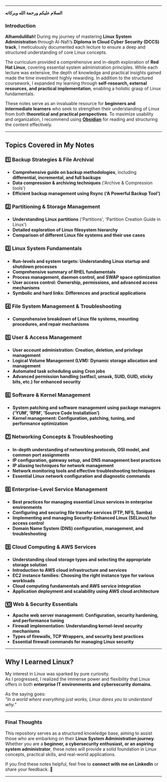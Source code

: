___

**السلام عليكم ورحمة الله وبركاته**

### **Introduction**  

**Alhamdulillah!** During my journey of mastering **Linux System Administration** through Al-Nafi’s **Diploma in Cloud Cyber Security (DCCS) track**, I meticulously documented each lecture to ensure a deep and structured understanding of core Linux concepts.  

The curriculum provided a comprehensive and in-depth exploration of **Red Hat Linux**, covering essential system administration principles. While each lecture was extensive, the depth of knowledge and practical insights gained made the time investment highly rewarding. In addition to the structured coursework, I expanded my learning through **self-research, external resources, and practical implementation**, enabling a holistic grasp of Linux fundamentals.  

These notes serve as an invaluable resource for **beginners and intermediate learners** who seek to strengthen their understanding of Linux from both **theoretical and practical perspectives**. To maximize usability and organization, I recommend using **[Obsidian](https://obsidian.md/download)** for reading and structuring the content effectively.  

___ 

## **Topics Covered in My Notes**  

### **1️⃣ Backup Strategies & File Archival**  
- **Comprehensive guide on backup methodologies**, including **differential, incremental, and full backups**  
- **Data compression & archiving techniques** ('Archive & Compression tools')  
- **Efficient backup management using Rsync (‘A Powerful Backup Tool’)**  

### **2️⃣ Partitioning & Storage Management**  
- **Understanding Linux partitions** ('Partitions', 'Partition Creation Guide in Linux')  
- **Detailed exploration of Linux filesystem hierarchy**  
- **Comparison of different Linux file systems and their use cases**  

### **3️⃣ Linux System Fundamentals**  
- **Run-levels and system targets: Understanding Linux startup and shutdown processes**  
- **Comprehensive summary of RHEL fundamentals**  
- **Process management, daemon control, and SWAP space optimization**  
- **User access control: Ownership, permissions, and advanced access mechanisms**  
- **Symbolic and hard links: Differences and practical applications**  

### **4️⃣ File System Management & Troubleshooting**  
- **Comprehensive breakdown of Linux file systems, mounting procedures, and repair mechanisms**  

### **5️⃣ User & Access Management**  
- **User account administration: Creation, deletion, and privilege management**  
- **Logical Volume Management (LVM): Dynamic storage allocation and management**  
- **Automated task scheduling using Cron jobs**  
- **Advanced permission handling (setfacl, umask, SUID, GUID, sticky bits, etc.) for enhanced security**  

### **6️⃣ Software & Kernel Management**  
- **System patching and software management using package managers (‘YUM’, ‘RPM’, ‘Source Code Installation’)**  
- **Kernel management: Configuration, patching, tuning, and performance optimization**  

### **7️⃣ Networking Concepts & Troubleshooting**  
- **In-depth understanding of networking protocols, OSI model, and common port assignments**  
- **IP configuration, gateway setup, and DNS management best practices**  
- **IP aliasing techniques for network management**  
- **Network monitoring tools and effective troubleshooting techniques**  
- **Essential Linux network configuration and diagnostic commands**  

### **8️⃣ Enterprise-Level Service Management**  
- **Best practices for managing essential Linux services in enterprise environments**  
- **Configuring and securing file transfer services (FTP, NFS, Samba)**  
- **Implementing and managing Security-Enhanced Linux (SELinux) for access control**  
- **Domain Name System (DNS) configuration, management, and troubleshooting**  

### **9️⃣ Cloud Computing & AWS Services**  
- **Understanding cloud storage types and selecting the appropriate storage solution**  
- **Introduction to AWS cloud infrastructure and services**  
- **EC2 instance families: Choosing the right instance type for various workloads**  
- **Cloud computing fundamentals and AWS service integration**  
- **Application deployment and scalability using AWS cloud architecture**  

### **🔟 Web & Security Essentials**  
- **Apache web server management: Configuration, security hardening, and performance tuning**  
- **Firewall implementation: Understanding kernel-level security mechanisms**  
- **Types of firewalls, TCP Wrappers, and security best practices**  
- **Essential firewall commands for managing Linux security**  

___

## **Why I Learned Linux?**  
My interest in Linux was sparked by pure curiosity.  
As I progressed, I realized the immense power and flexibility that Linux offers in both **enterprise IT environments and cybersecurity domains**.  

As the saying goes:  
_"In a world where everything just works, Linux dares you to understand why."_  

___

### **Final Thoughts**  
This repository serves as a structured knowledge base, aiming to assist those who are embarking on their **Linux System Administration journey**. Whether you are a **beginner, a cybersecurity enthusiast, or an aspiring system administrator**, these notes will provide a solid foundation in Linux concepts, practical skills, and real-world applications.  

If you find these notes helpful, feel free to **connect with me on LinkedIn** or share your feedback. 🚀  

___

